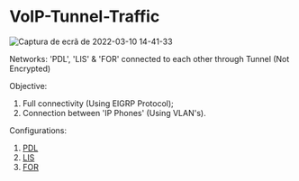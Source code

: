 # VoIP-Tunnel-Traffic

![Captura de ecrã de 2022-03-10 14-41-33](https://user-images.githubusercontent.com/98745874/157700251-c2d45fd5-8f81-4038-ad97-94434c2ed235.png)

Networks: 'PDL', 'LIS' & 'FOR' connected to each other through Tunnel (Not Encrypted)

Objective: 
1. Full connectivity (Using EIGRP Protocol);
2. Connection between 'IP Phones' (Using VLAN's).

Configurations:
1.  [PDL](https://github.com/LS-Melo/VoIP-Tunnel-Traffic/tree/main/PDL)
2.  [LIS](https://github.com/LS-Melo/VoIP-Tunnel-Traffic/tree/main/LIS)
3.  [FOR](https://github.com/LS-Melo/VoIP-Tunnel-Traffic/tree/main/FOR)
